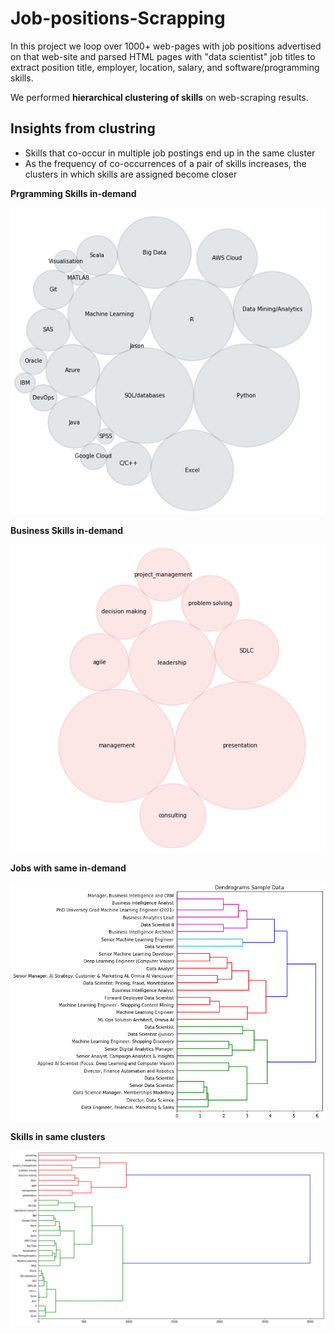 # Job-positions-Scrapping
In this project we loop over 1000+ web-pages with job positions advertised on that web-site and parsed HTML pages with "data scientist" job titles
to extract position title, employer, location, salary, and software/programming skills.

We performed **hierarchical clustering of skills** on web-scraping results.


## Insights from clustring

- Skills that co-occur in multiple job postings end up in the same cluster
- As the frequency of co-occurrences of a pair of skills increases, the clusters in which skills are assigned become closer


**Prgramming Skills in-demand**

![Image](Images/ProgrammingSkills.png)

**Business Skills in-demand**

![Image](Images/BusinessSkills.png)

**Jobs with same in-demand**

![Image](Images/ClustringJobs.png)

**Skills in same clusters**

![Image](Images/ClustringSkills.png)
